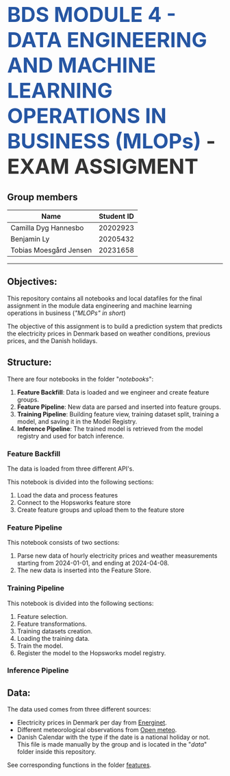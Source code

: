 # <span style="font-width:bold; font-size: 3rem; color:#2656a3;">**BDS MODULE 4 - DATA ENGINEERING AND MACHINE LEARNING OPERATIONS IN BUSINESS (MLOPs)** </span> <span style="font-width:bold; font-size: 3rem; color:#333;">- EXAM ASSIGMENT</span>

## Group members
| Name                     | Student ID |
|--------------------------|------------|
| Camilla Dyg Hannesbo     | 20202923   |
| Benjamin Ly              | 20205432   |
| Tobias Moesgård Jensen   | 20231658   |

---

## Objectives:
This repository contains all notebooks and local datafiles for the final assignment in the module data engineering and machine learning operations in business (*"MLOPs" in short*)

The objective of this assignment is to build a prediction system that predicts the electricity prices in Denmark based on weather conditions, previous prices, and the Danish holidays.

## Structure:
There are four notebooks in the folder "*notebooks*":

1. **Feature Backfill**: Data is loaded and we engineer and create feature groups.
2. **Feature Pipeline**: New data are parsed and inserted into feature groups.
3. **Training Pipeline**: Building feature view,  training dataset split, training a model, and saving it in the Model Registry.
4. **Inference Pipeline**: The trained model is retrieved from the model registry and used for batch inference.

### Feature Backfill
The data is loaded from three different API's.

This notebook is divided into the following sections:
1. Load the data and process features
2. Connect to the Hopsworks feature store
3. Create feature groups and upload them to the feature store

### Feature Pipeline
This notebook consists of two sections:
1. Parse new data of hourly electricity prices and weather measurements starting from 2024-01-01, and ending at 2024-04-08.
2. The new data is inserted into the Feature Store.

### Training Pipeline
This notebook is divided into the following sections:
1. Feature selection.
2. Feature transformations.
3. Training datasets creation.
4. Loading the training data.
5. Train the model.
6. Register the model to the Hopsworks model registry.

### Inference Pipeline

## Data:
The data used comes from three different sources:

- Electricity prices in Denmark per day from [Energinet](https://www.energidataservice.dk).
- Different meteorological observations from [Open meteo](https://www.open-meteo.com).
- Danish Calendar with the type if the date is a national holiday or not. This file is made manually by the group and is located in the "*data*" folder inside this repository.

See corresponding functions in the folder [features](https://github.com/Camillahannesbo/MLOPs-Assignment-/tree/main/features).
